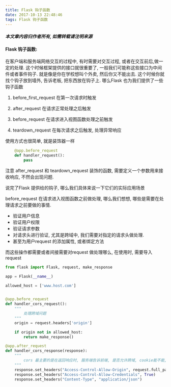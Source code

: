 ```yaml
---
title: Flask 钩子函数
date: 2017-10-13 22:48:46
tags: Flask 钩子函数
---
```

#### ***本文章内容归作者所有, 如需转载请注明来源***
#### Flask 钩子函数:

在客户端和服务端网络交互的过程中, 有时需要对交互过程, 或者在交互前后,做一定的处理. 这个时候框架提供的接口就很重要了,
一般我们可能称这些接口为中间件或者事件钩子. 就是像是你在学校想叫个外卖, 然后你又不能出去. 这个时候你就找个钩子放到墙外, 告诉老板, 把东西放在钩子上.
哪么Flask 也为我们提供了一些钩子函数

1. before_first_request
    在第一次请求时触发

2. after_request
    在请求正常处理之后触发
    
3. before_request
    在请求进入视图函数处理之前触发
    
4. teardown_request
    在每次请求之后触发, 处理异常响应
    
使用方式也很简单, 就是装饰器一样

```python
    @app.before_request
    def handler_request():
        pass

```
注意 after_request 和 teardown_request 装饰的函数, 需要定义一个参数用来接收响应, 不然会出现问题.

说完了Flask 提供给的钩子, 哪么我们具体来说一下它们的实际应用场景

before_request 在请求进入视图函数之前做处理, 哪么我们想想, 哪些是需要在处理请求之前要做的事情.
* 验证用户信息
* 验证用户权限
* 验证请求参数
* 对请求头进行验证, 尤其是跨域中, 我们需要对指定的请求头做处理.
* 甚至为用户request 的添加属性, 或者绑定方法

而这些操作都需要或者间接需要对request 做处理哪么, 在使用时, 需要导入request
```python
from flask import Flask, request, make_response

app = Flask(__name__)

allowed_host = ['www.host.com']


@app.before_request
def handler_cors_request():
    """
        处理跨域问题
    """
    origin = request.headers['origin']

    if origin not in allowed_host:
        return make_response()

@app.after_request
def handler_cors_response(response):
    """
        cors 最主要的是在返回响应时, 服务端告诉前端, 是否允许跨域, cookie能不能, headers 能不能跨域
    """
    response.set_headers("Access-Control-Allow-Origin", request.full_path)
    response.set_headers("Access-Control-Allow-Credentials", True)
    response.set_headers("Content-Type", "application/json")
    
```
